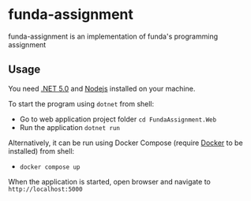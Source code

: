 # funda-assignment

funda-assignment is an implementation of funda's programming assignment

## Usage

You need [.NET 5.0](https://dotnet.microsoft.com/download/dotnet/5.0) and [Nodejs](https://nodejs.org/en/) installed on your machine.

To start the program using `dotnet` from shell:
- Go to web application project folder `cd FundaAssignment.Web`
- Run the application `dotnet run`

Alternatively, it can be run using Docker Compose (require [Docker](https://docs.docker.com/engine/install/) to be installed) from shell:
- `docker compose up`

When the application is started, open browser and navigate to `http://localhost:5000`
